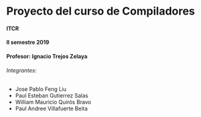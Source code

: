 # Proyecto del curso de Compiladores
#### ITCR
#### II semestre 2019
#### Profesor: Ignacio Trejos Zelaya

###### Integrantes:
- Jose Pablo Feng Liu
- Paul Esteban Gutierrez Salas
- William Mauricio Quirós Bravo
- Paul Andree Villafuerte Beita
